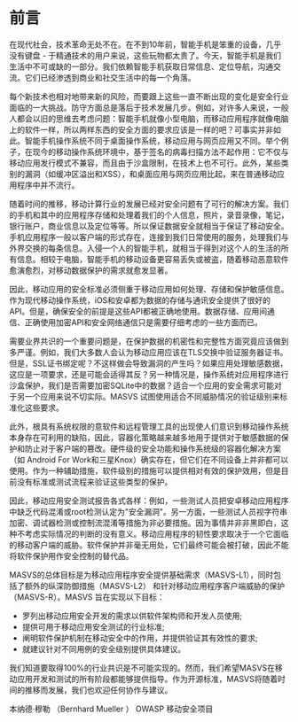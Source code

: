 # 前言

在现代社会，技术革命无处不在。在不到10年前，智能手机是笨重的设备，几乎没有键盘 - 于精通技术的用户来说，这些玩物都太贵了。今天，智能手机是我们生活中不可或缺的一部分。我们依赖智能手机获取日常信息、定位导航，沟通交流。它们已经渗透到商业和社交生活中的每一个角落。

每个新技术也相对地带来新的风险，而要跟上这些一直不断出现的变化是安全行业面临的一大挑战。防守方面总是落后于技术发展几步。例如，对许多人来说，一般人都会以旧的思维去考虑问题：智能手机就像小型电脑，而移动应用程序就像电脑上的软件一样，所以两样东西的安全方面的要求应该是一样的吧？可事实并非如此。智能手机操作系统不同于桌面操作系统，移动应用与网页应用又不同。举个例子，在现今的移动操作系统环境中，基于签名的病毒扫描方法不起作用：它不仅与移动应用发行模式不兼容，而且由于沙盒限制，在技术上也不可行。此外，某些类别的漏洞（如缓冲区溢出和XSS），和桌面应用与网页应用比起，来在普通移动应用程序中并不流行。

随着时间的推移，移动计算行业的发展已经对安全问题有了可行的解决方案。我们的手机和其中的应用程序存储和处理着我们的个人信息，照片，录音录像，笔记，银行账户，商业信息以及定位等等。所以保证数据安全就相当于保证了移动安全。手机应用程序一般以客户端的形式存在，连接到我们日常使用的服务，处理我们与外界交换的每条信息。入侵一个人的智能手机，就相当于得到对这个人的生活的所有信息。相较于电脑，智能手机的移动设备更容易丢失或被盗，随着移动恶意软件愈演愈烈，对移动数据保护的需求就愈发显著。

因此，移动应用的安全标准必须侧重于移动应用如何处理、存储和保护敏感信息。作为现代移动操作系统，iOS和安卓都为数据的存储与通讯安全提供了很好的API。但是，确保安全的前提是这些API都被正确地使用。数据存储、应用间通信、正确使用加密API和安全网络通信只是需要仔细考虑的一些方面而已。

需要业界共识的一个重要问题是，在保护数据的机密性和完整性方面究竟应该做到多严谨。例如，我们大多数人会认为移动应用应该在TLS交换中验证服务器证书。但是，SSL证书绑定呢？不这样做会导致漏洞的产生吗？如果应用处理敏感数据，这应是一项要求，还是可能会适得其反？另一种情况是，操作系统对应用程序进行沙盒保护，我们是否需要加密SQLite中的数据？适合一个应用的安全需求可能对于另一个应用来说不切实际。MASVS 试图使用适合不同威胁情况的验证级别来标准化这些要求。

此外，根具有系统权限的意软件和远程管理工具的出现使人们意识到移动操作系统本身存在可利用的缺陷，因此，容器化策略越来越多地用于提供对于敏感数据的保护和防止对于客户端的篡改。硬件级的安全功能和操作系统级的容器化解决方案（如 Android For Work和三星Knox）确实存在，但它们在不同设备上并非都可以使用。作为一种辅助措施，软件级别的措施可以提供相对有效的保护效用，但是目前没有标准或测试流程来验证这些类型的保护。

因此，移动应用安全测试报告各式各样：例如，一些测试人员把安卓移动应用程序中缺乏代码混淆或root检测认定为"安全漏洞"。另一方面，一些测试人员视字符串加密、调试器检测或控制流混淆等措施为非必要措施。因为事情并非非黑即白，这种不考虑实际情况的判断的没有意义。移动应用程序的韧性要求取决于一个它面临的移动客户端的威胁。软件保护并非毫无用处，它们最终可能会被打破，因此不能将软件保护用作安全控制的替代品。

MASVS的总体目标是为移动应用程序安全提供基础需求（MASVS-L1），同时包括了额外的纵深防御措施（MASVS-L2） 和针对移动应用程序客户端威胁的保护（MASVS-R）。MASVS 旨在实现以下目标：

- 罗列出移动应用安全开发的需求以供软件架构师和开发人员使用;
- 提供可用于移动应用安全测试的行业标准;
- 阐明软件保护机制在移动安全中的作用，并提供验证其有效性的要求;
- 就建议针对不同用例的安全级别提供具体建议。

我们知道要取得100%的行业共识是不可能实现的。然而，我们希望MASVS在移动应用开发和测试的所有阶段都能够提供指导。作为开源标准，MASVS将随着时间的推移而发展，我们也欢迎任何协作与建议。

本纳德·穆勒 （Bernhard Mueller ）
OWASP 移动安全项目